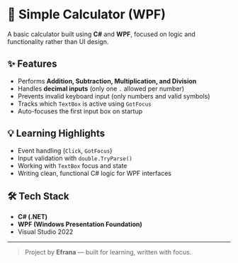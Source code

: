 ﻿# 🧮 Simple Calculator (WPF)

A basic calculator built using **C#** and **WPF**, focused on logic and functionality rather than UI design.

## ✨ Features
- Performs **Addition, Subtraction, Multiplication, and Division**
- Handles **decimal inputs** (only one `.` allowed per number)
- Prevents invalid keyboard input (only numbers and valid symbols)
- Tracks which `TextBox` is active using `GotFocus`
- Auto-focuses the first input box on startup

## 💡 Learning Highlights
- Event handling (`Click`, `GotFocus`)
- Input validation with `double.TryParse()`
- Working with `TextBox` focus and state
- Writing clean, functional C# logic for WPF interfaces

## 🛠️ Tech Stack
- **C# (.NET)**
- **WPF (Windows Presentation Foundation)**
- Visual Studio 2022

---

> Project by **Efrana** — built for learning, written with focus.
